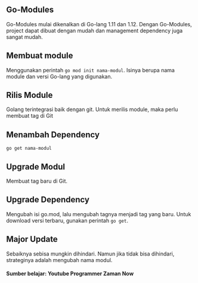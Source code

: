 ## Go-Modules
Go-Modules mulai dikenalkan  di Go-lang 1.11 dan 1.12.
Dengan Go-Modules, project dapat dibuat dengan mudah dan management dependency juga sangat mudah.

## Membuat module
Menggunakan perintah ```go mod init nama-modul```. Isinya berupa nama module dan versi Go-lang yang digunakan.

## Rilis Module
Golang terintegrasi baik dengan git.
Untuk merilis module, maka perlu membuat tag di Git

## Menambah Dependency
```go get nama-modul```

## Upgrade Modul
Membuat tag baru di Git.

## Upgrade Dependency
Mengubah isi go.mod, lalu mengubah tagnya menjadi tag yang baru.
Untuk download versi terbaru, gunakan perintah ```go get```.

## Major Update
Sebaiknya sebisa mungkin dihindari.
Namun jika tidak bisa dihindari, strateginya adalah mengubah nama modul.

#### Sumber belajar: Youtube Programmer Zaman Now